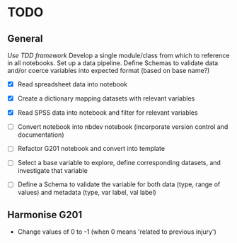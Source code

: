 # TODO

## General

*Use TDD framework*
Develop a single module/class from which to reference in all notebooks.
Set up a data pipeline.
Define Schemas to validate data and/or coerce variables into expected format (based on base name?)

- [x] Read spreadsheet data into notebook
- [x] Create a dictionary mapping datasets with relevant variables
- [x] Read SPSS data into notebook and filter for relevant variables
- [ ] Convert notebook into nbdev notebook (incorporate version control and documentation)
- [ ] Refactor G201 notebook and convert into template


- [ ] Select a base variable to explore, define corresponding datasets, and investigate that variable
- [ ] Define a Schema to validate the variable for both data (type, range of values) and metadata (type, var label, val label)

## Harmonise G201 

- Change values of 0 to -1 (when 0 means 'related to previous injury')